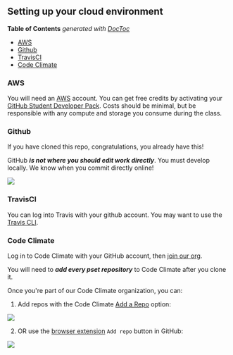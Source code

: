 ## Setting up your cloud environment

<!-- START doctoc generated TOC please keep comment here to allow auto update -->
<!-- DON'T EDIT THIS SECTION, INSTEAD RE-RUN doctoc TO UPDATE -->
**Table of Contents**  *generated with [DocToc](https://github.com/thlorenz/doctoc)*

- [AWS](#aws)
- [Github](#github)
- [TravisCI](#travisci)
- [Code Climate](#code-climate)

<!-- END doctoc generated TOC please keep comment here to allow auto update -->

### AWS

You will need an [AWS](https://aws.amazon.com/account/) account.  You can get
free credits by activating your [GitHub Student Developer
Pack](https://education.github.com/pack).  Costs should be minimal, but be
responsible with any compute and storage you consume during the class.

### Github

If you have cloned this repo, congratulations, you already have this!

GitHub ***is not where you should edit work directly***.  You must develop
locally.  We know when you commit directly online!

![](../img/verified.png)

### TravisCI

You can log into Travis with your github account.  You may want to use the
[Travis CLI](https://github.com/travis-ci/travis.rb).

### Code Climate

Log in to Code Climate with your GitHub account, then [join our
org](https://codeclimate.com/activate/f246e982a421a1aacea0b0a259afd5).

You will need to ***add every pset repository*** to Code Climate after you clone
it.

Once you're part of our Code Climate organization, you can:

1. Add repos with the Code Climate [Add a
Repo](https://codeclimate.com/accounts/5d43a020a5330100f30009cf/add_vcs_repo/new)
option:

![](../img/add_repo.png)

2. OR use the [browser extension](https://codeclimate.com/browser-extension/)
`Add repo` button in GitHub:

![](../img/plugin.png)
